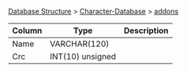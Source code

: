 [Database Structure](Database-Structure) > [Character-Database](Character-Database) > [addons](addons)

Column | Type | Description
--- | --- | ---
Name | VARCHAR(120) | 
Crc | INT(10) unsigned | 
